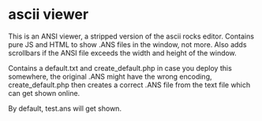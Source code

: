 ascii viewer
==============

This is an ANSI viewer, a stripped version of the ascii rocks editor. Contains pure JS and HTML to show .ANS files in the window, not more. Also adds scrollbars if the ANSI file exceeds the width and height of the window.

Contains a default.txt and create_default.php in case you deploy this somewhere, the original .ANS might have the wrong encoding, create_default.php then creates a correct .ANS file from the text file which can get shown online.

By default, test.ans will get shown.